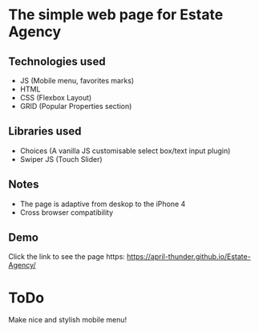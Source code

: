 
# The simple web page for Estate Agency


## Technologies used

- JS (Mobile menu, favorites marks)
- HTML
- CSS (Flexbox Layout)
- GRID (Popular Properties section)

## Libraries used

- Choices (A vanilla JS customisable select box/text input plugin)
- Swiper JS (Touch Slider)

## Notes

- The page is adaptive from deskop to the iPhone 4
- Сross browser compatibility
## Demo

Click the link to see the page https: https://april-thunder.github.io/Estate-Agency/

# ToDo

Make nice and stylish mobile menu!



